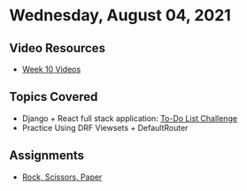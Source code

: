# Wednesday, August 04, 2021

## Video Resources
- [Week 10 Videos](https://www.youtube.com/watch?v=MZsgo-nkEY0&list=PLu0CiQ7bzwERqTICz00ppIjH3GTu1cYK6)

## Topics Covered
- Django + React full stack application: [To-Do List Challenge](https://github.com/oscarplatoon/to-do-lists)
- Practice Using DRF Viewsets + DefaultRouter

## Assignments
- [Rock, Scissors, Paper](https://github.com/oscarplatoon/rock-scissors-paper)


